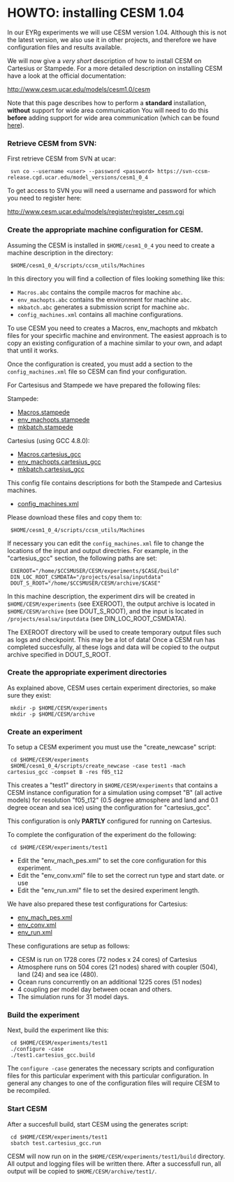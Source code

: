 HOWTO: installing CESM 1.04
============================

In our EYRg experiments we will use CESM version 1.04. Although this is not the latest version, we also use 
it in other projects, and therefore we have configuration files and results available. 

We will now give a _very short_ description of how to install CESM on Cartesius or Stampede. For a more detailed 
description on installing CESM have a look at the official documentation:

<http://www.cesm.ucar.edu/models/cesm1.0/cesm>

Note that this page describes how to perform a __standard__ installation, __without__ support for wide area 
communication You will need to do this __before__ adding support for wide area communication (which can be 
found [here](https://github.com/jmaassen/EYRg-wiki/blob/master/howtos/CESM_eSalsaMPI.md)).

### Retrieve CESM from SVN:

First retrieve CESM from SVN at ucar: 

     svn co --username <user> --password <password> https://svn-ccsm-release.cgd.ucar.edu/model_versions/cesm1_0_4

To get access to SVN you will need a username and password for which you need to register here:

<http://www.cesm.ucar.edu/models/register/register_cesm.cgi>

### Create the appropriate machine configuration for CESM.

Assuming the CESM is installed in `$HOME/cesm1_0_4` you need to create a machine
description in the directory:

     $HOME/cesm1_0_4/scripts/ccsm_utils/Machines

In this directory you will find a collection of files looking something like this:

- `Macros.abc` contains the compile macros for machine `abc`.
- `env_machopts.abc` contains the environment for machine `abc`.
- `mkbatch.abc` generates a submission script for machine `abc`.
- `config_machines.xml` contains all machine configurations. 

To use CESM you need to creates a Macros, env_machopts and mkbatch files for your 
specirfic machine and environment. The easiest approach is to copy an existing 
configuration of a machine similar to your own, and adapt that until it works. 

Once the configuration is created, you must add a section to the `config_machines.xml`
file so CESM can find your configuration.

For Cartesisus and Stampede we have prepared the following files:

Stampede:

- [Macros.stampede](https://github.com/jmaassen/EYRg-wiki/blob/master/configs/Macros.stampede)
- [env_machopts.stampede](https://github.com/jmaassen/EYRg-wiki/blob/master/configs/env_machopts.stampede)
- [mkbatch.stampede](https://github.com/jmaassen/EYRg-wiki/blob/master/configs/mkbatch.stampede)

Cartesius (using GCC 4.8.0): 

- [Macros.cartesius_gcc](https://github.com/jmaassen/EYRg-wiki/blob/master/configs/Macros.cartesius_gcc)
- [env_machopts.cartesius_gcc](https://github.com/jmaassen/EYRg-wiki/blob/master/configs/env_machopts.cartesius_gcc)
- [mkbatch.cartesius_gcc](https://github.com/jmaassen/EYRg-wiki/blob/master/configs/mkbatch.cartesius_gcc)

This config file contains descriptions for both the Stampede and Cartesius machines.

- [config_machines.xml](https://github.com/jmaassen/EYRg-wiki/blob/master/configs/config_machines.xml)

Please download these files and copy them to:

     $HOME/cesm1_0_4/scripts/ccsm_utils/Machines

If necessary you can edit the `config_machines.xml` file to change the locations of the input and output 
directries. For example, in the "cartesius_gcc" section, the following paths are set:

     EXEROOT="/home/$CCSMUSER/CESM/experiments/$CASE/build"
     DIN_LOC_ROOT_CSMDATA="/projects/esalsa/inputdata"
     DOUT_S_ROOT="/home/$CCSMUSER/CESM/archive/$CASE"

In this machine description, the experiment dirs will be created in `$HOME/CESM/experiments` 
(see EXEROOT), the output archive is located in `$HOME/CESM/archive` (see DOUT_S_ROOT), and the input
is located in `/projects/esalsa/inputdata` (see DIN_LOC_ROOT_CSMDATA). 

The EXEROOT directory will be used to create temporary output files such as logs and checkpoint. 
This may be a lot of data! Once a CESM run has completed succesfully, al these logs and data will
be copied to the output archive specified in DOUT_S_ROOT.

### Create the appropriate experiment directories

As explained above, CESM uses certain experiment directories, so make sure they exist:

     mkdir -p $HOME/CESM/experiments
     mkdir -p $HOME/CESM/archive

### Create an experiment

To setup a CESM experiment you must use the "create_newcase" script:

     cd $HOME/CESM/experiments
     $HOME/cesm1_0_4/scripts/create_newcase -case test1 -mach cartesius_gcc -compset B -res f05_t12

This creates a "test1" directory in `$HOME/CESM/experiments` that contains a CESM instance configuration 
for a simulation using compset "B" (all active models) for resolution "f05_t12" (0.5 degree atmosphere
and land and 0.1 degree ocean and sea ice) using the configuration for "cartesius_gcc".

This configuration is only __PARTLY__ configured for running on Cartesius.

To complete the configuration of the experiment do the following:
   
     cd $HOME/CESM/experiments/test1

- Edit the "env_mach_pes.xml" to set the core configuration for this experiment. 
- Edit the "env_conv.xml" file to set the correct run type and start date. or use 
- Edit the "env_run.xml" file to set the desired experiment length.

We have also prepared these test configurations for Cartesius:

- [env_mach_pes.xml]()
- [env_conv.xml]()
- [env_run.xml]()

These configurations are setup as follows:

- CESM is run on 1728 cores (72 nodes x 24 cores) of Cartesius
- Atmosphere runs on 504 cores (21 nodes) shared with coupler (504), land (24) and sea ice (480).
- Ocean runs concurrently on an additional 1225 cores (51 nodes)
- 4 coupling per model day between ocean and others. 
- The simulation runs for 31 model days. 


### Build the experiment

Next, build the experiment like this:

     cd $HOME/CESM/experiments/test1
     ./configure -case
     ./test1.cartesius_gcc.build 

The `configure -case` generates the necessary scripts and configuration files for this 
particular experiment with this particular configuration. In general any changes to one of 
the configuration files will require CESM to be recompiled.


### Start CESM 

After a succesfull build, start CESM using the generates script:

     cd $HOME/CESM/experiments/test1
     sbatch test.cartesius_gcc.run

CESM will now run on in the `$HOME/CESM/experiments/test1/build` directory. All output and 
logging files will be written there. After a successfull run, all output will be copied to 
`$HOME/CESM/archive/test1/`.













